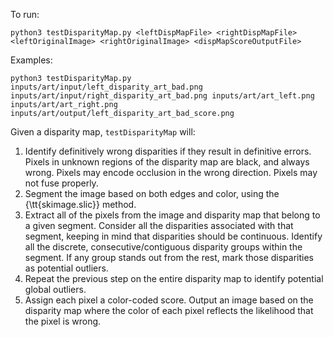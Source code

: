 To run:
```
python3 testDisparityMap.py <leftDispMapFile> <rightDispMapFile> <leftOriginalImage> <rightOriginalImage> <dispMapScoreOutputFile>
```

Examples: 
```
python3 testDisparityMap.py inputs/art/input/left_disparity_art_bad.png inputs/art/input/right_disparity_art_bad.png inputs/art/art_left.png inputs/art/art_right.png inputs/art/output/left_disparity_art_bad_score.png
```

Given a disparity map, `testDisparityMap` will:
1. Identify definitively wrong disparities if they result in definitive errors. Pixels in unknown regions of the disparity map are black, and always wrong. Pixels may encode occlusion in the wrong direction. Pixels may not fuse properly.
1. Segment the image based on both edges and color, using the {\tt{skimage.slic}} method.
1. Extract all of the pixels from the image and disparity map that belong to a given segment. Consider all the disparities associated with that segment, keeping in mind that disparities should be continuous. Identify all the discrete, consecutive/contiguous disparity groups within the segment. If any group stands out from the rest, mark those disparities as potential outliers.
1. Repeat the previous step on the entire disparity map to identify potential global outliers.
1. Assign each pixel a color-coded score. Output an image based on the disparity map where the color of each pixel reflects the likelihood that the pixel is wrong.
<!-- 1. [optional] perform correction, using RANSAC plane fitting. -->